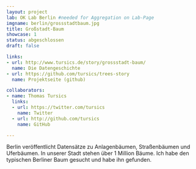 ```yaml
---
layout: project
lab: OK Lab Berlin #needed for Aggregation on Lab-Page
imgname: berlin/grossstadtbaum.jpg
title: Großstadt-Baum
showcase: 1
status: abgeschlossen
draft: false

links:
- url: http://www.tursics.de/story/grossstadt-baum/
  name: Die Datengeschichte
- url: https://github.com/tursics/trees-story
  name: Projektseite (github)

collaborators:
- name: Thomas Tursics
  links:
  - url: https://twitter.com/tursics
    name: Twitter
  - url: http://github.com/tursics
    name: GitHub

---
```


Berlin veröffentlicht Datensätze zu Anlagenbäumen, Straßenbäumen und Uferbäumen.
In unserer Stadt stehen über 1 Million Bäume.
Ich habe den typischen Berliner Baum gesucht und habe ihn gefunden.
